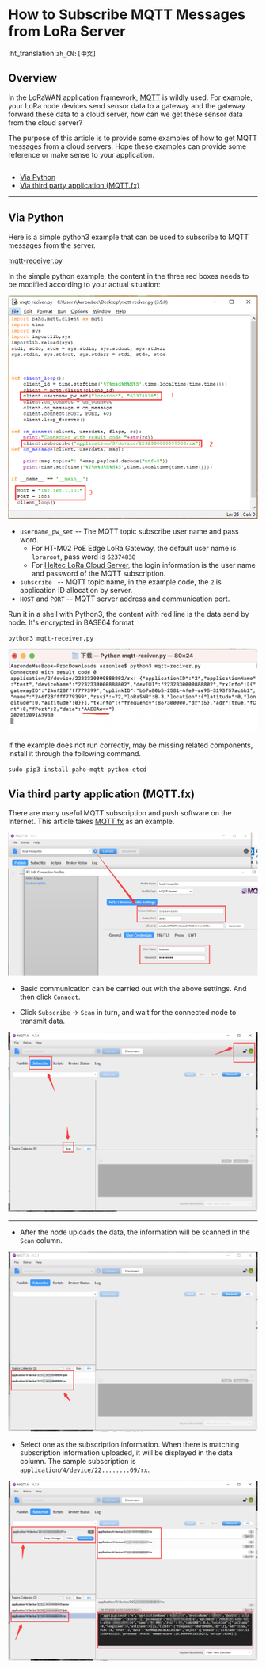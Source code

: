 # How to Subscribe MQTT Messages from LoRa Server
:ht_translation:`zh_CN:[中文]`

## Overview

In the LoRaWAN application framework, [MQTT](https://mqtt.org/) is wildly used. For example, your LoRa node devices send sensor data to a gateway and the gateway forward these data to a cloud server, how can we get these sensor data from the cloud server?

The purpose of this article is to provide some examples of how to get MQTT messages from a cloud servers. Hope these examples can provide some reference or make sense to your application.

```Tip:: The four keys to success MQTT subscription: 1. Host address, 2. Host port; 3. user name/pass word, 4. MQTT Topic.

```

- [Via Python](#via-python)
- [Via third party application (MQTT.fx)](#via-third-party-application-mqtt-fx)

----------
## Via Python

Here is a simple python3 example that can be used to subscribe to MQTT messages from the server.

[mqtt-receiver.py](https://resource.heltec.cn/download/tools/mqtt-reciver.py)

In the simple python example, the content in the three red boxes needs to be modified according to your actual situation:

![](img/subscribe_mqtt_messages/01.png)

- `username_pw_set` -- The MQTT topic subscribe user name and pass word.
  - For HT-M02 PoE Edge LoRa Gateway, the default user name is `loraroot`, pass word is  `62374838`
  - For [Heltec LoRa Cloud Server](http://cloud.heltec.org/), the login information is the user name and password of the MQTT subscription.
- `subscribe ` -- MQTT topic name, in the example code, the `2` is application ID allocation by server.
- `HOST` and `PORT` -- MQTT server address and communication port.

Run it in a shell with Python3, the content with red line is the data send by node. It's encrypted in BASE64 format 

`python3 mqtt-receiver.py` 

![](img/subscribe_mqtt_messages/02.png)

If the example does not run correctly, may be missing related components, install it through the following command.

`sudo pip3 install paho-mqtt python-etcd`

## Via third party application (MQTT.fx)

There are many useful MQTT subscription and push software on the Internet. This article takes [MQTT.fx](https://mqttfx.jensd.de/index.php) as an example.

![](img/subscribe_mqtt_messages/03.png)

- Basic communication can be carried out with the above settings. And then click `Connect`.

- Click `Subscribe` -> `Scan` in turn, and wait for the connected node to transmit data.

![](img/subscribe_mqtt_messages/04.png)

---------------------

- After the node uploads the data, the information will be scanned in the `Scan` column.

![](img/subscribe_mqtt_messages/05.png)

- Select one as the subscription information. When there is matching subscription information uploaded, it will be displayed in the data column. The sample subscription is `application/4/device/22........09/rx`.

![](img/subscribe_mqtt_messages/06.png)